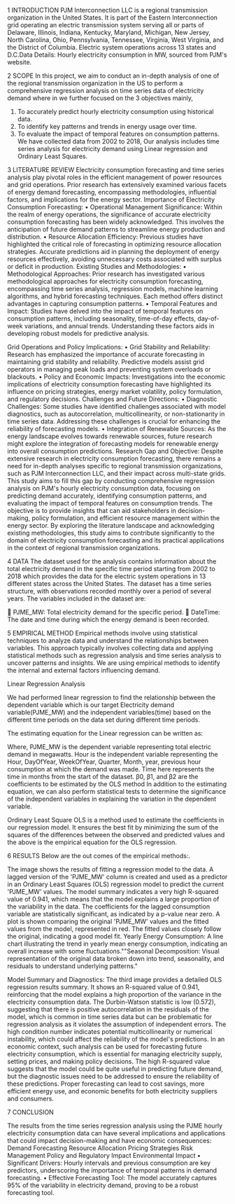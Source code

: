 1	INTRODUCTION
PJM Interconnection LLC is a regional transmission organization in the United States. It is part of the Eastern Interconnection grid operating an electric transmission system serving all or parts of Delaware, Illinois, Indiana, Kentucky, Maryland, Michigan, New Jersey, North Carolina, Ohio, Pennsylvania, Tennessee, Virginia, West Virginia, and the District of Columbia. Electric system operations across 13 states and D.C.Data Details: Hourly electricity consumption in MW, sourced from PJM's website.

2	SCOPE
In this project, we aim to conduct an in-depth analysis of one of the regional transmission organization in the US to perform a comprehensive regression analysis on time series data of electricity demand where in we further focused on the 3 objectives mainly,
1.	To accurately predict hourly electricity consumption using historical data.
2.	To identify key patterns and trends in energy usage over time.
3.	To evaluate the impact of temporal features on consumption patterns.
We have collected data from 2002 to 2018, Our analysis includes time series analysis for electricity demand using Linear regression and Ordinary Least Squares.

3	LITERATURE REVIEW
Electricity consumption forecasting and time series analysis play pivotal roles in the efficient management of power resources and grid operations. Prior research has extensively examined various facets of energy demand forecasting, encompassing methodologies, influential factors, and implications for the energy sector.
Importance of Electricity Consumption Forecasting:
•	Operational Management Significance: Within the realm of energy operations, the significance of accurate electricity consumption forecasting has been widely acknowledged. This involves the anticipation of future demand patterns to streamline energy production and distribution.
•	Resource Allocation Efficiency: Previous studies have highlighted the critical role of forecasting in optimizing resource allocation strategies. Accurate predictions aid in planning the deployment of energy resources effectively, avoiding unnecessary costs associated with surplus or deficit in production.
Existing Studies and Methodologies:
•	Methodological Approaches: Prior research has investigated various methodological approaches for electricity consumption forecasting, encompassing time series analysis, regression models, machine learning algorithms, and hybrid forecasting techniques. Each method offers distinct advantages in capturing consumption patterns.
•	Temporal Features and Impact: Studies have delved into the impact of temporal features on consumption patterns, including seasonality, time-of-day effects, day-of-week variations, and annual trends. Understanding these factors aids in developing robust models for predictive analysis.
 
Grid Operations and Policy Implications:
•	Grid Stability and Reliability: Research has emphasized the importance of accurate forecasting in maintaining grid stability and reliability. Predictive models assist grid operators in managing peak loads and preventing system overloads or blackouts.
•	Policy and Economic Impacts: Investigations into the economic implications of electricity consumption forecasting have highlighted its influence on pricing strategies, energy market volatility, policy formulation, and regulatory decisions.
Challenges and Future Directions:
•	Diagnostic Challenges: Some studies have identified challenges associated with model diagnostics, such as autocorrelation, multicollinearity, or non-stationarity in time series data. Addressing these challenges is crucial for enhancing the reliability of forecasting models.
•	Integration of Renewable Sources: As the energy landscape evolves towards renewable sources, future research might explore the integration of forecasting models for renewable energy into overall consumption predictions.
Research Gap and Objective:
Despite extensive research in electricity consumption forecasting, there remains a need for in-depth analyses specific to regional transmission organizations, such as PJM Interconnection LLC, and their impact across multi-state grids. This study aims to fill this gap by conducting comprehensive regression analysis on PJM's hourly electricity consumption data, focusing on predicting demand accurately, identifying consumption patterns, and evaluating the impact of temporal features on consumption trends. The objective is to provide insights that can aid stakeholders in decision-making, policy formulation, and efficient resource management within the energy sector.
By exploring the literature landscape and acknowledging existing methodologies, this study aims to contribute significantly to the domain of electricity consumption forecasting and its practical applications in the context of regional transmission organizations.

4	DATA
The dataset used for the analysis contains information about the total electricity demand in the specific time period starting from 2002 to 2018 which provides the data for the electric system operations in 13 different states across the United States. The dataset has a time series structure, with observations recorded monthly over a period of several years. The variables included in the dataset are:

	PJME_MW: Total electricity demand for the specific period.
	DateTime: The date and time during which the energy demand is been recorded.

5	EMPIRICAL METHOD
Empirical methods involve using statistical techniques to analyze data and understand the relationships between variables. This approach typically involves collecting data and applying statistical methods such as regression analysis and time series analysis to uncover patterns and insights. We are using empirical methods to identify the internal and external factors influencing demand.

Linear Regression Analysis

We had performed linear regression to find the relationship between the dependent variable which is our target Electricity demand variable(PJME_MW) and the independent variables(time)   based on the different time periods on the data set during different time periods.

The estimating equation for the Linear regression can be written as:
 
Where, PJME_MW is the dependent variable representing total electric demand in megawatts. Hour is the independent variable representing the Hour, DayOfYear, WeekOfYear, Quarter, Month, year, previous hour consumption at which the demand was made. Time here represents the time in months from the start of the dataset. β0, β1, and β2 are the coefficients to be estimated by the OLS method
In addition to the estimating equation, we can also perform statistical tests to determine the significance of the independent variables in explaining the variation in the dependent variable.

Ordinary Least Square
OLS is a method used to estimate the coefficients in our regression model. It ensures the best fit by minimizing the sum of the squares of the differences between the observed and predicted values and the above is the empirical equation for the OLS regression.

6	RESULTS
Below are the out comes of the empirical methods:.
 
The image shows the results of fitting a regression model to the data. A lagged version of the 'PJME_MW' column is created and used as a predictor in an Ordinary Least Squares (OLS) regression model to predict the current 'PJME_MW' values.
The model summary indicates a very high R-squared value of 0.941, which means that the model explains a large proportion of the variability in the data. The coefficients for the lagged consumption variable are statistically significant, as indicated by a p-value near zero.
A plot is shown comparing the original 'PJME_MW' values and the fitted values from the model, represented in red. The fitted values closely follow the original, indicating a good model fit.
 	Yearly Energy Consumption: A line chart illustrating the trend in yearly mean energy consumption, indicating an overall increase with some fluctuations.""Seasonal Decomposition: Visual representation of the original data broken down into trend, seasonality, and residuals to understand underlying patterns."

Model Summary and Diagnostics:
The third image provides a detailed OLS regression results summary. It shows an R-squared value of 0.941, reinforcing that the model explains a high proportion of the variance in the electricity consumption data.
The Durbin-Watson statistic is low (0.572), suggesting that there is positive autocorrelation in the residuals of the model, which is common in time series data but can be problematic for regression analysis as it violates the assumption of independent errors.
The high condition number indicates potential multicollinearity or numerical instability, which could affect the reliability of the model's predictions.
In an economic context, such analysis can be used for forecasting future electricity consumption, which is essential for managing electricity supply, setting prices, and making policy decisions. The high R-squared value suggests that the model could be quite useful in predicting future demand, but the diagnostic issues need to be addressed to ensure the reliability of these predictions. Proper forecasting can lead to cost savings, more efficient energy use, and economic benefits for both electricity suppliers and consumers.
 
7	CONCLUSION

The results from the time series regression analysis using the PJME hourly electricity consumption data can have several implications and applications that could impact decision-making and have economic consequences:
Demand Forecasting Resource Allocation Pricing Strategies Risk Management
Policy and Regulatory Impact Environmental Impact
•	Significant Drivers: Hourly intervals and previous consumption are key predictors, underscoring the importance of temporal patterns in demand forecasting.
•	Effective Forecasting Tool: The model accurately captures 95% of the variability in electricity demand, proving to be a robust forecasting tool.

